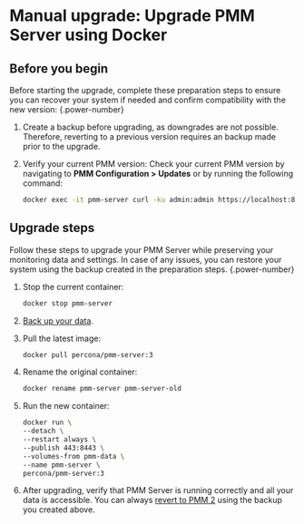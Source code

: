 # Manual upgrade: Upgrade PMM Server using Docker

## Before you begin

Before starting the upgrade, complete these preparation steps to ensure you can recover your system if needed and confirm compatibility with the new version:
{.power-number}

1. Create a backup before upgrading, as downgrades are not possible. Therefore, reverting to a previous version requires an backup made prior to the upgrade.

2. Verify your current PMM version: Check your current PMM version by navigating to **PMM Configuration > Updates** or by running the following command: 

    ```sh
    docker exec -it pmm-server curl -ku admin:admin https://localhost:8443/v1/version
    ```

## Upgrade steps

Follow these steps to upgrade your PMM Server while preserving your monitoring data and settings. In case of any issues, you can restore your system using the backup created in the preparation steps.
{.power-number}

1. Stop the current container:

    ```sh
    docker stop pmm-server
    ```

2. [Back up your data](../install-pmm/install-pmm-server/baremetal/docker/backup_container.md).

3. Pull the latest image:

    ```sh
    docker pull percona/pmm-server:3
    ```

4. Rename the original container:

    ```sh
    docker rename pmm-server pmm-server-old
    ```

5. Run the new container:

    ```sh
    docker run \
    --detach \
    --restart always \
    --publish 443:8443 \
    --volumes-from pmm-data \
    --name pmm-server \
    percona/pmm-server:3
    ```

6. After upgrading, verify that PMM Server is running correctly and all your data is accessible. You can always [revert to PMM 2](../install-pmm/install-pmm-server/baremetal/docker/restore_container.md) using the backup you created above.
